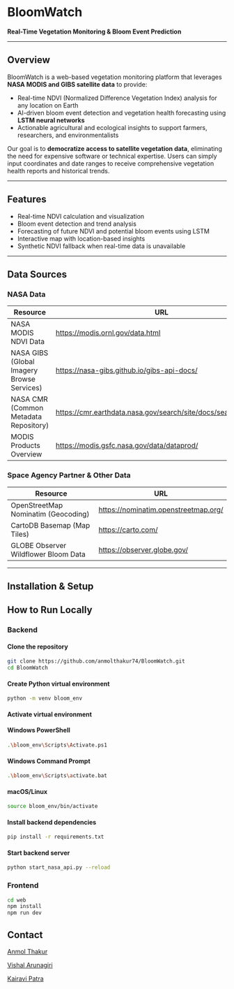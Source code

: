# BloomWatch

**Real-Time Vegetation Monitoring & Bloom Event Prediction**

---

## Overview

BloomWatch is a web-based vegetation monitoring platform that leverages **NASA MODIS and GIBS satellite data** to provide:

- Real-time NDVI (Normalized Difference Vegetation Index) analysis for any location on Earth  
- AI-driven bloom event detection and vegetation health forecasting using **LSTM neural networks**  
- Actionable agricultural and ecological insights to support farmers, researchers, and environmentalists  

Our goal is to **democratize access to satellite vegetation data**, eliminating the need for expensive software or technical expertise. Users can simply input coordinates and date ranges to receive comprehensive vegetation health reports and historical trends.

---

## Features

- Real-time NDVI calculation and visualization  
- Bloom event detection and trend analysis  
- Forecasting of future NDVI and potential bloom events using LSTM  
- Interactive map with location-based insights  
- Synthetic NDVI fallback when real-time data is unavailable  

---

## Data Sources

### NASA Data

| Resource | URL |
|----------|-----|
| NASA MODIS NDVI Data | https://modis.ornl.gov/data.html |
| NASA GIBS (Global Imagery Browse Services) | https://nasa-gibs.github.io/gibs-api-docs/ |
| NASA CMR (Common Metadata Repository) | https://cmr.earthdata.nasa.gov/search/site/docs/search/api.html |
| MODIS Products Overview | https://modis.gsfc.nasa.gov/data/dataprod/ |

### Space Agency Partner & Other Data

| Resource | URL |
|----------|-----|
| OpenStreetMap Nominatim (Geocoding) | https://nominatim.openstreetmap.org/ |
| CartoDB Basemap (Map Tiles) | https://carto.com/ |
| GLOBE Observer Wildflower Bloom Data | https://observer.globe.gov/ |

---

## Installation & Setup

## How to Run Locally

### Backend

#### Clone the repository
```bash
git clone https://github.com/anmolthakur74/BloomWatch.git
cd BloomWatch
```

#### Create Python virtual environment
```bash
python -m venv bloom_env
```

#### Activate virtual environment

#### Windows PowerShell
```bash
.\bloom_env\Scripts\Activate.ps1
```
#### Windows Command Prompt
```bash
.\bloom_env\Scripts\activate.bat
```
#### macOS/Linux
```bash
source bloom_env/bin/activate
```

#### Install backend dependencies
```bash
pip install -r requirements.txt
```

#### Start backend server
```bash
python start_nasa_api.py --reload
```

### Frontend
```bash
cd web
npm install
npm run dev
```

## Contact

[Anmol Thakur](https://github.com/anmolthakur74)  

[Vishal Arunagiri](https://github.com/vishalarunagiri24)

[Kairavi Patra](https://github.com/Kairavipatra)






